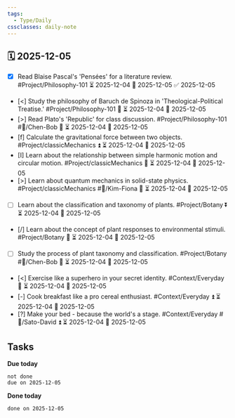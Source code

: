 ```yaml
---
tags:
  - Type/Daily
cssclasses: daily-note
---
```


## 🗓️ 2025-12-05

- [x] Read Blaise Pascal's 'Pensées' for a literature review. #Project/Philosophy-101 ⏳ 2025-12-04 📅 2025-12-05 ✅ 2025-12-05
- [<] Study the philosophy of Baruch de Spinoza in 'Theological-Political Treatise.' #Project/Philosophy-101 🔽 ⏳ 2025-12-04 📅 2025-12-05
- [>] Read Plato's 'Republic' for class discussion. #Project/Philosophy-101 #👤/Chen-Bob 🔺 ⏳ 2025-12-04 📅 2025-12-05
- [f] Calculate the gravitational force between two objects. #Project/classicMechanics ⏫ ⏳ 2025-12-04 📅 2025-12-05
- [I] Learn about the relationship between simple harmonic motion and circular motion. #Project/classicMechanics 🔺 ⏳ 2025-12-04 📅 2025-12-05
- [>] Learn about quantum mechanics in solid-state physics. #Project/classicMechanics #👤/Kim-Fiona 🔼 ⏳ 2025-12-04 📅 2025-12-05
- [ ] Learn about the classification and taxonomy of plants. #Project/Botany ⏬ ⏳ 2025-12-04 📅 2025-12-05
- [/] Learn about the concept of plant responses to environmental stimuli. #Project/Botany 🔺 ⏳ 2025-12-04 📅 2025-12-05
- [ ] Study the process of plant taxonomy and classification. #Project/Botany #👤/Chen-Bob 🔽 ⏳ 2025-12-04 📅 2025-12-05
- [<] Exercise like a superhero in your secret identity. #Context/Everyday 🔺 ⏳ 2025-12-04 📅 2025-12-05
- [-] Cook breakfast like a pro cereal enthusiast. #Context/Everyday ⏫ ⏳ 2025-12-04 📅 2025-12-05
- [?] Make your bed - because the world's a stage. #Context/Everyday #👤/Sato-David ⏫ ⏳ 2025-12-04 📅 2025-12-05

## Tasks

**Due today**

```tasks
not done
due on 2025-12-05
```

**Done today**

```tasks
done on 2025-12-05
```
            